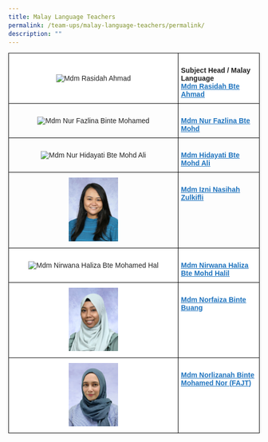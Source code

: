 ```yaml
---
title: Malay Language Teachers
permalink: /team-ups/malay-language-teachers/permalink/
description: ""
---
```

<style type="text/css">
.tg  {border-collapse:collapse;border-spacing:0;}
.tg td{border-color:black;border-style:solid;border-width:1px;font-family:Arial, sans-serif;font-size:14px;
  overflow:hidden;padding:10px 5px;word-break:normal;}
.tg th{border-color:black;border-style:solid;border-width:1px;font-family:Arial, sans-serif;font-size:14px;
  font-weight:normal;overflow:hidden;padding:10px 5px;word-break:normal;}
.tg .tg-l2bf{background-color:#FFF;color:#222;font-weight:bold;text-align:left;vertical-align:top}
.tg .tg-a3j2{background-color:#FFF;color:#222;text-align:center;vertical-align:middle}
.tg .tg-gj5f{background-color:;color:#222;text-align:center;vertical-align:middle}
.tg .tg-rs0e{background-color:;color:#222;font-weight:bold;text-align:left;vertical-align:top}
</style>
<table class="tg">
<thead>
  <tr>
    <th class="tg-a3j2"><img alt="Mdm Rasidah Ahmad" style="width:30%" src="https://unitypri.moe.edu.sg/wp-content/uploads/2022/06/mdm-rasidah-ahmad-750x1000.jpg"></th>
		<th class="tg-l2bf"><br><span style="font-weight:bold">Subject Head / Malay Language</span><br><a rel="noopener noreferrer" target="_blank" href="mailto:rasidah_ahmad@schools.gov.sg"><span style="text-decoration:underline;color:#1E73BE;background-color:transparent">Mdm Rasidah Bte Ahmad</span></a></th>
	</tr>
	</thead>
	<tr>
    <td class="tg-gj5f"><img alt="Mdm Nur Fazlina Binte Mohamed" style="width:30%" src="https://unitypri.moe.edu.sg/wp-content/uploads/2022/06/mdm-nur-fazlina-binte-mohamed-750x1000.jpg"></td>
    <td class="tg-rs0e"><br><a rel="noopener noreferrer" target="_blank" href="mailto:fazlina_mohamed@schools.gov.sg"><span style="text-decoration:underline;color:#1E73BE;background-color:transparent">Mdm Nur Fazlina Bte Mohd</span></a></td>
  </tr>
  <tr>
    <td class="tg-gj5f"><img alt="Mdm Nur Hidayati Bte Mohd Ali" style="width:30%" src="https://unitypri.moe.edu.sg/wp-content/uploads/2022/06/mdm-nur-hidayati-bte-mohd-ali-750x1000.jpg"></td>
    <td class="tg-rs0e"><br><a rel="noopener noreferrer" target="_blank" href="mailto:nur_hidayati_mohd_ali@schools.gov.sg"><span style="text-decoration:underline;color:#1E73BE;background-color:transparent">Mdm Hidayati Bte Mohd Ali</span></a></td>
  </tr>
	<tr>
    <td class="tg-gj5f"><img style="width:30%" src="/images/Our%20Team%20UPS/Malay%20Language%20Teachers/izni.jpg">
    </td><td class="tg-rs0e"><br><a rel="noopener noreferrer" target="_blank" href="mailto:izni_nasihah_zulkifli@schools.gov.sg"><span style="text-decoration:underline;color:#1E73BE;background-color:transparent">Mdm Izni Nasihah Zulkifli</span></a></td>
  </tr>
	<tr>
    <td class="tg-a3j2"><img alt="Mdm Nirwana Haliza Bte Mohamed Hal" style="width:30%" src="https://unitypri.moe.edu.sg/wp-content/uploads/2022/06/mdm-nirwana-haliza-bte-mohamed-hal-750x1000.jpg"></td>
    <td class="tg-l2bf"><br><a rel="noopener noreferrer" target="_blank" href="mailto:nirwana_haliza_mohamed_halil@schools.gov.sg"><span style="text-decoration:underline;color:#1E73BE;background-color:transparent">Mdm Nirwana Haliza Bte Mohd Halil</span></a></td>
  </tr>
  <tr>
    <td class="tg-a3j2"><img style="width:30%" src="/images/Our%20Team%20UPS/Malay%20Language%20Teachers/Faiza.jpg">
    </td><td class="tg-l2bf"><br><a rel="noopener noreferrer" target="_blank" href="mailto:norfaiza_buang@schools.gov.sg"><span style="text-decoration:underline;color:#1E73BE;background-color:transparent">Mdm Norfaiza Binte Buang</span></a></td>
  </tr>
	<tr>
    <td class="tg-a3j2"><img style="width:30%" src="/images/Our%20Team%20UPS/Malay%20Language%20Teachers/Mdm%20Norlizanah.png">
    </td><td class="tg-l2bf"><br><a rel="noopener noreferrer" target="_blank" href="mailto:norlizanah_mohamed_nor@schools.gov.sg"><span style="text-decoration:underline;color:#1E73BE;background-color:transparent">Mdm Norlizanah Binte Mohamed Nor (FAJT)</span></a></td>
  </tr>
</table>